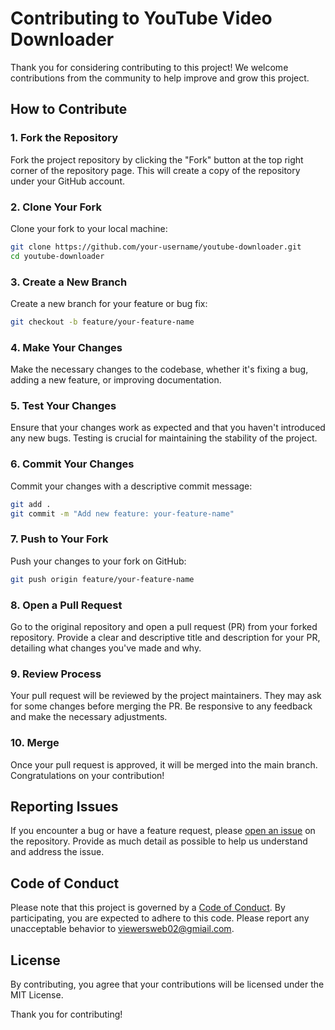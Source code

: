 # Contributing to YouTube Video Downloader

Thank you for considering contributing to this project! We welcome contributions from the community to help improve and grow this project.

## How to Contribute

### 1. Fork the Repository

Fork the project repository by clicking the "Fork" button at the top right corner of the repository page. This will create a copy of the repository under your GitHub account.

### 2. Clone Your Fork

Clone your fork to your local machine:

```bash
git clone https://github.com/your-username/youtube-downloader.git
cd youtube-downloader
```

### 3. Create a New Branch

Create a new branch for your feature or bug fix:

```bash
git checkout -b feature/your-feature-name
```

### 4. Make Your Changes

Make the necessary changes to the codebase, whether it's fixing a bug, adding a new feature, or improving documentation.

### 5. Test Your Changes

Ensure that your changes work as expected and that you haven't introduced any new bugs. Testing is crucial for maintaining the stability of the project.

### 6. Commit Your Changes

Commit your changes with a descriptive commit message:

```bash
git add .
git commit -m "Add new feature: your-feature-name"
```

### 7. Push to Your Fork

Push your changes to your fork on GitHub:

```bash
git push origin feature/your-feature-name
```

### 8. Open a Pull Request

Go to the original repository and open a pull request (PR) from your forked repository. Provide a clear and descriptive title and description for your PR, detailing what changes you've made and why.

### 9. Review Process

Your pull request will be reviewed by the project maintainers. They may ask for some changes before merging the PR. Be responsive to any feedback and make the necessary adjustments.

### 10. Merge

Once your pull request is approved, it will be merged into the main branch. Congratulations on your contribution!

## Reporting Issues

If you encounter a bug or have a feature request, please [open an issue](https://github.com/coderooz/youtube-downloader/issues) on the repository. Provide as much detail as possible to help us understand and address the issue.

## Code of Conduct

Please note that this project is governed by a [Code of Conduct](CODE_OF_CONDUCT.md). By participating, you are expected to adhere to this code. Please report any unacceptable behavior to [viewersweb02@gmiail.com](viewersweb02@gmiail.com).

## License

By contributing, you agree that your contributions will be licensed under the MIT License.

Thank you for contributing!
